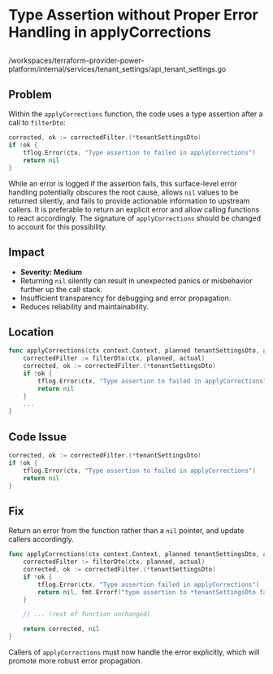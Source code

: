 # Type Assertion without Proper Error Handling in applyCorrections

##

/workspaces/terraform-provider-power-platform/internal/services/tenant_settings/api_tenant_settings.go

## Problem

Within the `applyCorrections` function, the code uses a type assertion after a call to `filterDto`:

```go
corrected, ok := correctedFilter.(*tenantSettingsDto)
if !ok {
    tflog.Error(ctx, "Type assertion to failed in applyCorrections")
    return nil
}
```

While an error is logged if the assertion fails, this surface-level error handling potentially obscures the root cause, allows `nil` values to be returned silently, and fails to provide actionable information to upstream callers. It is preferable to return an explicit error and allow calling functions to react accordingly. The signature of `applyCorrections` should be changed to account for this possibility.

## Impact

- **Severity: Medium**
- Returning `nil` silently can result in unexpected panics or misbehavior further up the call stack.
- Insufficient transparency for debugging and error propagation.
- Reduces reliability and maintainability.

## Location

```go
func applyCorrections(ctx context.Context, planned tenantSettingsDto, actual tenantSettingsDto) *tenantSettingsDto {
    correctedFilter := filterDto(ctx, planned, actual)
    corrected, ok := correctedFilter.(*tenantSettingsDto)
    if !ok {
        tflog.Error(ctx, "Type assertion to failed in applyCorrections")
        return nil
    }
    ...
}
```

## Code Issue

```go
corrected, ok := correctedFilter.(*tenantSettingsDto)
if !ok {
    tflog.Error(ctx, "Type assertion to failed in applyCorrections")
    return nil
}
```

## Fix

Return an error from the function rather than a `nil` pointer, and update callers accordingly.

```go
func applyCorrections(ctx context.Context, planned tenantSettingsDto, actual tenantSettingsDto) (*tenantSettingsDto, error) {
    correctedFilter := filterDto(ctx, planned, actual)
    corrected, ok := correctedFilter.(*tenantSettingsDto)
    if !ok {
        tflog.Error(ctx, "Type assertion failed in applyCorrections")
        return nil, fmt.Errorf("type assertion to *tenantSettingsDto failed in applyCorrections")
    }

    // ... (rest of function unchanged)

    return corrected, nil
}
```

Callers of `applyCorrections` must now handle the error explicitly, which will promote more robust error propagation.
